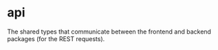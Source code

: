 # api

The shared types that communicate between the frontend and backend packages (for the REST requests).
